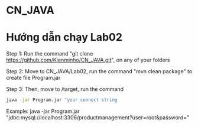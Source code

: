 # CN_JAVA
# Hướng dẫn chạy Lab02
Step 1: Run the command "git clone https://github.com/Kienminho/CN_JAVA.git", on any of your folders

Step 2: Move to CN_JAVA/Lab02, run the command "mvn clean package" to create file Program.jar

Step 3: Then, move to /target, run the command 
```bash
java -jar Program.jar "your connect string
```

Example: java -jar Program.jar "jdbc:mysql://localhost:3306/productmanagement?user=root&password="
